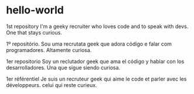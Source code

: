 # hello-world


1st repository
I'm a geeky recruiter who loves code and to speak with devs. One that stays curious.

1º repositório. Sou uma recrutata geek que adora código e falar com programadores. Altamente curiosa.

1er repositorio Soy un reclutador geek que ama el código y hablar con los desarrolladores. Una que sigue siendo curiosa. 

1er référentiel Je suis un recruteur geek qui aime le code et parler avec les développeurs. celui qui reste curieux.

